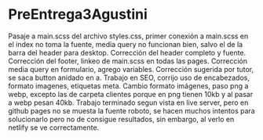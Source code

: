 # PreEntrega3Agustini
Pasaje a main.scss del archivo styles.css, primer conexión a main.scss en el index no toma la fuente, media query no funcionan bien, salvo el de la barra del header para desktop.
Corrección del header completo y fuente.
Corrección del footer, linkeo de main.scss en todas las pages.
Corrección media query en formulario, agrego variables.
Corrección sugerida por tutor, se saca button anidado en a.
Trabajo en SEO, corrijo uso de encabezados, formato imagenes, etiquetas meta.
Cambio formato imágenes, paso png a webp, excepto las de carpeta clientes porque en png tienen 10kb y al pasar a webp pesan 40kb.
Trabajo terminado segun vista en live server, pero en github pages no se muesta la fuente roboto, se hacen muchos intentos para solucionarlo pero no de consigue resultados, sin embargo, al verlo en netlify se ve correctamente.